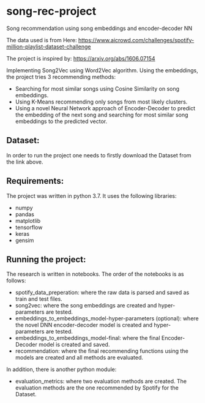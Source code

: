 # song-rec-project
Song recommendation using song embeddings and encoder-decoder NN

The data used is from Here:
https://www.aicrowd.com/challenges/spotify-million-playlist-dataset-challenge

The project is inspired by:
https://arxiv.org/abs/1606.07154

Implementing Song2Vec using Word2Vec algorithm.
Using the embeddings, the project tries 3 recommending methods:
- Searching for most similar songs using Cosine Similarity on song embeddings.
- Using K-Means recommending only songs from most likely clusters.
- Using a novel Neural Network approach of Encoder-Decoder to predict the embedding of the next song and searching for most similar song embeddings to the predicted vector.

## Dataset:
In order to run the project one needs to firstly download the Dataset from the link above.

## Requirements:
The project was written in python 3.7.
It uses the following libraries:
- numpy
- pandas
- matplotlib
- tensorflow
- keras
- gensim

## Running the project:
The research is written in notebooks.
The order of the notebooks is as follows:
- spotify_data_preperation: where the raw data is parsed and saved as train and test files.
- song2vec: where the song embeddings are created and hyper-parameters are tested.
- embeddings_to_embeddings_model-hyper-parameters (optional): where the novel DNN encoder-decoder model is created and hyper-parameters are tested.
- embeddings_to_embeddings_model-final: where the final Encoder-Decoder model is created and saved.
- recommendation: where the final recommending functions using the models are created and all methods are evaluated.

In addition, there is another python module:
- evaluation_metrics: where two evaluation methods are created. The evaluation methods are the one recommended by Spotify for the Dataset.

